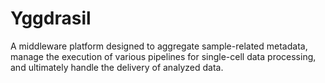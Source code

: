 # Yggdrasil
A middleware platform designed to aggregate sample-related metadata, manage the execution of various pipelines for single-cell data processing, and ultimately handle the delivery of analyzed data.
